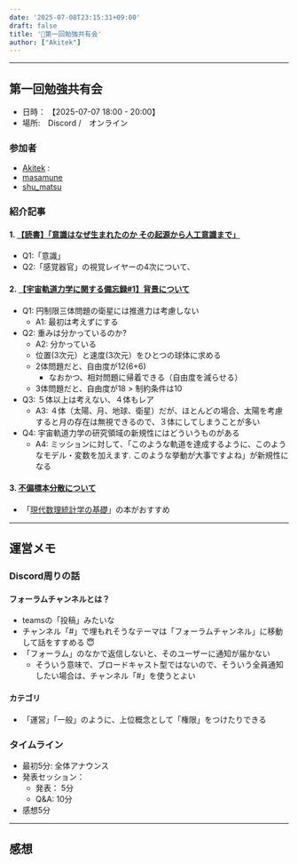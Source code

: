 ```yaml
---
date: '2025-07-08T23:15:31+09:00'
draft: false
title: '📕第一回勉強共有会'
author: ["Akitek"]
---
```


--- 
## 第一回勉強共有会
- 日時： 【2025-07-07 18:00 - 20:00】
- 場所:　Discord /　オンライン

### 参加者
- [Akitek](https://zenn.dev/akitek) : 
- [masamune](https://zenn.dev/soyster)
- [shu_matsu](https://zenn.dev/dozenkomeda)

### 紹介記事
#### 1. [【読書】「意識はなぜ生まれたのか その起源から人工意識まで」](https://zenn.dev/akitek/articles/8a24f153839e8f)

- Q1:「意識」
- Q2:「感覚器官」の視覚レイヤーの4次について、

#### 2. [【宇宙軌道力学に関する備忘録#1】背景について](https://zenn.dev/soyster/articles/99f52614ca37f3)

- Q1: 円制限三体問題の衛星には推進力は考慮しない
    - A1: 最初は考えずにする
- Q2: 重みは分かっているのか?
    - A2: 分かっている
    -  位置(3次元）と速度(3次元）をひとつの球体に求める
    - 2体問題だと、自由度が12(6+6)
        - なおかつ、相対問題に帰着できる（自由度を減らせる）
    - 3体問題だと、自由度が18 > 制約条件は10
- Q3: ５体以上は考えない、４体もレア
    - A3: ４体（太陽、月、地球、衛星）だが、ほとんどの場合、太陽を考慮すると月の存在は無視できるので、３体にしてしまうことが多い
- Q4: 宇宙軌道力学の研究領域の新規性にはどういうものがある
    - A4: ミッションに対して、「このような軌道を達成するように、このようなモデル・変数を加えます. このような挙動が大事ですよね」が新規性になる

#### 3. [不偏標本分散について](https://zenn.dev/dozenkomeda/articles/e7905972aadb73)

- 「[現代数理統計学の基礎](https://www.amazon.co.jp/%E7%8F%BE%E4%BB%A3%E6%95%B0%E7%90%86%E7%B5%B1%E8%A8%88%E5%AD%A6%E3%81%AE%E5%9F%BA%E7%A4%8E-%E5%85%B1%E7%AB%8B%E8%AC%9B%E5%BA%A7-%E6%95%B0%E5%AD%A6%E3%81%AE%E9%AD%85%E5%8A%9B-%E4%B9%85%E4%BF%9D%E5%B7%9D-%E9%81%94%E4%B9%9F/dp/4320111664/)」の本がおすすめ


--- 
## 運営メモ
### Discord周りの話
#### フォーラムチャンネルとは？
- teamsの「投稿」みたいな
- チャンネル「#」で埋もれそうなテーマは「フォーラムチャンネル」に移動して話をすすめる 😇
- 「フォーラム」のなかで返信しないと、そのユーザーに通知が届かない
    - そういう意味で、ブロードキャスト型ではないので、そういう全員通知したい場合は、チャンネル「#」を使うとよい
#### カテゴリ
- 「運営」「一般」のように、上位概念として「権限」をつけたりできる

### タイムライン
- 最初5分: 全体アナウンス
- 発表セッション：
    - 発表： 5分
    - Q&A: 10分
- 感想5分

--- 
## 感想
